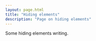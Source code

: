 ```yaml
---
layout: page.html
title: "Hiding elements"
description: "Page on hiding elements"
---
```


Some hiding elements writing.
